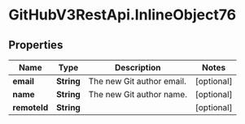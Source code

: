 # GitHubV3RestApi.InlineObject76

## Properties

Name | Type | Description | Notes
------------ | ------------- | ------------- | -------------
**email** | **String** | The new Git author email. | [optional] 
**name** | **String** | The new Git author name. | [optional] 
**remoteId** | **String** |  | [optional] 


